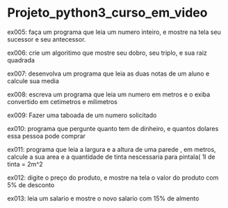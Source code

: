 # Projeto_python3_curso_em_video

ex005: faça um programa que leia um numero inteiro, e mostre na tela seu sucessor e seu antecessor.

ex006: crie um algoritimo que mostre seu dobro, seu triplo, e sua raiz quadrada

ex007: desenvolva um programa que leia as duas notas de um aluno e calcule sua media

ex008: escreva um programa que leia um numero em metros e o exiba convertido em cetimetros e milimetros

ex009: Fazer uma taboada de um numero solicitado 

ex010: programa que pergunte quanto tem de dinheiro, e quantos dolares essa pessoa pode comprar

ex011: programa que leia a largura e a altura de uma parede , em metros, calcule a sua area e a quantidade de tinta nescessaria para pintala( 1l de tinta = 2m^2

ex012: digite o preço do produto, e mostre na tela o valor do produto com 5% de desconto

ex013: leia um salario e mostre o novo salario com 15% de almento